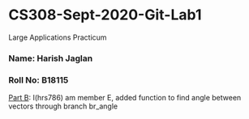 # CS308-Sept-2020-Git-Lab1
Large Applications Practicum

### Name: Harish Jaglan
### Roll No: B18115

[Part B](https://github.com/dipanshu231099/CS308-Sept-2020-Git-Lab-1): I(hrs786) am member E, added function to find angle between vectors through branch br_angle
